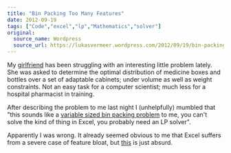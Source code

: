```yaml
---
title: "Bin Packing Too Many Features"
date: 2012-09-19
tags: ["Code","excel","lp","Mathematics","solver"]
original:
  source_name: Wordpress
  source_url: https://lukasvermeer.wordpress.com/2012/09/19/bin-packing-too-many-features/
---
```


My [girlfriend](http://lisannekrens.nl/) has been struggling with an interesting little problem lately. She was asked to determine the optimal distribution of medicine boxes and bottles over a set of adaptable cabinets; under volume as well as weight constraints. Not an easy task for a computer scientist; much less for a hospital pharmacist in training.

After describing the problem to me last night I (unhelpfully) mumbled that "this sounds like a [variable sized bin packing problem](http://en.wikipedia.org/wiki/Bin_packing_problem) to me, you can't solve the kind of thing in Excel, you probably need an LP solver".

Apparently I was wrong. It already seemed obvious to me that Excel suffers from a severe case of feature bloat, but [this](http://www.codeproject.com/Articles/257027/Excel-Solver-and-Liner-Programming) is just absurd.
